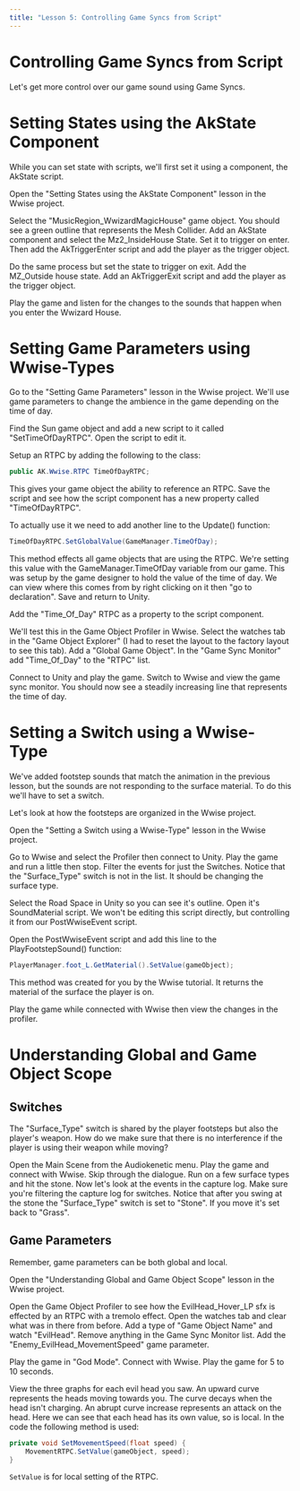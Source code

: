 ```yaml
---
title: "Lesson 5: Controlling Game Syncs from Script"
---
```


# Controlling Game Syncs from Script

Let's get more control over our game sound using Game Syncs.

# Setting States using the AkState Component

While you can set state with scripts, we'll first set it using a component, the AkState script.

Open the "Setting States using the AkState Component" lesson in the Wwise project.

Select the "MusicRegion_WwizardMagicHouse" game object. You should see a green outline that represents the Mesh Collider. Add an AkState component and select the Mz2_InsideHouse State. Set it to trigger on enter. Then add the AkTriggerEnter script and add the player as the trigger object.

Do the same process but set the state to trigger on exit. Add the MZ_Outside house state. Add an AkTriggerExit script and add the player as the trigger object.

Play the game and listen for the changes to the sounds that happen when you enter the Wwizard House.

# Setting Game Parameters using Wwise-Types

Go to the "Setting Game Parameters" lesson in the Wwise project. We'll use game parameters to change the ambience in the game depending on the time of day.

Find the Sun game object and add a new script to it called "SetTimeOfDayRTPC". Open the script to edit it.

Setup an RTPC by adding the following to the class:

```c#
public AK.Wwise.RTPC TimeOfDayRTPC;
```

This gives your game object the ability to reference an RTPC. Save the script and see how the script component has a new property called "TimeOfDayRTPC".

To actually use it we need to add another line to the Update() function:

```c#
TimeOfDayRTPC.SetGlobalValue(GameManager.TimeOfDay);
```

This method effects all game objects that are using the RTPC. We're setting this value with the GameManager.TimeOfDay variable from our game. This was setup by the game designer to hold the value of the time of day. We can view where this comes from by right clicking on it then "go to declaration". Save and return to Unity.

Add the "Time_Of_Day" RTPC as a property to the script component.

We'll test this in the Game Object Profiler in Wwise. Select the watches tab in the "Game Object Explorer" (I had to reset the layout to the factory layout to see this tab). Add a "Global Game Object". In the "Game Sync Monitor" add "Time_Of_Day" to the "RTPC" list.

Connect to Unity and play the game. Switch to Wwise and view the game sync monitor. You should now see a steadily increasing line that represents the time of day.

# Setting a Switch using a Wwise-Type

We've added footstep sounds that match the animation in the previous lesson, but the sounds are not responding to the surface material. To do this we'll have to set a switch.

Let's look at how the footsteps are organized in the Wwise project.

Open the "Setting a Switch using a Wwise-Type" lesson in the Wwise project.

Go to Wwise and select the Profiler then connect to Unity. Play the game and run a little then stop. Filter the events for just the Switches. Notice that the "Surface_Type" switch is not in the list. It should be changing the surface type.

Select the Road Space in Unity so you can see it's outline. Open it's SoundMaterial script. We won't be editing this script directly, but controlling it from our PostWwiseEvent script.

Open the PostWwiseEvent script and add this line to the PlayFootstepSound() function:

```c#
PlayerManager.foot_L.GetMaterial().SetValue(gameObject);
```

This method was created for you by the Wwise tutorial. It returns the material of the surface the player is on.

Play the game while connected with Wwise then view the changes in the profiler.

# Understanding Global and Game Object Scope

## Switches

The "Surface_Type" switch is shared by the player footsteps but also the player's weapon. How do we make sure that there is no interference if the player is using their weapon while moving?

Open the Main Scene from the Audiokenetic menu. Play the game and connect with Wwise. Skip through the dialogue. Run on a few surface types and hit the stone. Now let's look at the events in the capture log. Make sure you're filtering the capture log for switches. Notice that after you swing at the stone the "Surface_Type" switch is set to "Stone". If you move it's set back to "Grass".

## Game Parameters

Remember, game parameters can be both global and local.

Open the "Understanding Global and Game Object Scope" lesson in the Wwise project.

Open the Game Object Profiler to see how the EvilHead_Hover_LP sfx is effected by an RTPC with a tremolo effect. Open the watches tab and clear what was in there from before. Add a type of "Game Object Name" and watch "EvilHead". Remove anything in the Game Sync Monitor list. Add the "Enemy_EvilHead_MovementSpeed" game parameter.

Play the game in "God Mode". Connect with Wwise. Play the game for 5 to 10 seconds.

View the three graphs for each evil head you saw. An upward curve represents the heads moving towards you. The curve decays when the head isn't charging. An abrupt curve increase represents an attack on the head. Here we can see that each head has its own value, so is local. In the code the following method is used:

```c#
private void SetMovementSpeed(float speed) {
    MovementRTPC.SetValue(gameObject, speed);
}
```

`SetValue` is for local setting of the RTPC.
